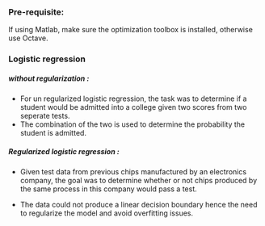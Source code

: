 ### Pre-requisite:
  If using Matlab, make sure the optimization toolbox is installed, otherwise use Octave.

### Logistic regression

##### without regularization : 

- For un regularized logistic regression, the task was to determine 
  if a student would be admitted into a college given two scores from
  two seperate tests.
- The combination of the two is used to determine the probability the student is admitted.

##### Regularized logistic regression : 

- Given test data from previous chips manufactured by an electronics company, the goal 
   was to determine whether or not chips produced by the same process in this company 
   would pass a test.
   
- The data could not produce a linear decision boundary hence the need to regularize the 
    model and avoid overfitting issues.
